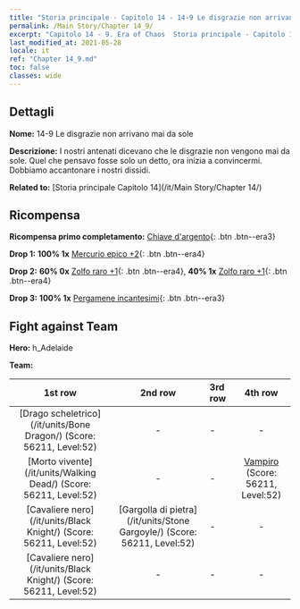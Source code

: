 ```yaml
---
title: "Storia principale - Capitolo 14 - 14-9 Le disgrazie non arrivano mai da sole"
permalink: /Main Story/Chapter 14_9/
excerpt: "Capitolo 14 - 9. Era of Chaos  Storia principale - Capitolo 14_9. 14-9 Le disgrazie non arrivano mai da sole"
last_modified_at: 2021-05-28
locale: it
ref: "Chapter 14_9.md"
toc: false
classes: wide
---
```


## Dettagli

 **Nome:** 14-9 Le disgrazie non arrivano mai da sole

 **Descrizione:** I nostri antenati dicevano che le disgrazie non vengono mai da sole. Quel che pensavo fosse solo un detto, ora inizia a convincermi. Dobbiamo accantonare i nostri dissidi.

 **Related to:** [Storia principale Capitolo 14](/it/Main Story/Chapter 14/)

## Ricompensa

 **Ricompensa primo completamento:** [Chiave d'argento](/ItemsIT/con_693/){: .btn .btn--era3}

 **Drop 1:** **100% 1x** [Mercurio epico +2](/ItemsIT/mat_49/){: .btn .btn--era4}

 **Drop 2:** **60% 0x** [Zolfo raro +1](/ItemsIT/mat_43/){: .btn .btn--era4}, **40% 1x** [Zolfo raro +1](/ItemsIT/mat_43/){: .btn .btn--era4}

 **Drop 3:** **100% 1x** [Pergamene incantesimi](/ItemsIT/con_694/){: .btn .btn--era3}


## Fight against Team
 **Hero:** h_Adelaide

 **Team:**


  | 1st row | 2nd row | 3rd row | 4th row |
  |:----:|:----:|:----|:----:|
  | [Drago scheletrico](/it/units/Bone Dragon/) (Score: 56211, Level:52)  | - | - | - |
  | [Morto vivente](/it/units/Walking Dead/) (Score: 56211, Level:52)  | - | - | [Vampiro](/it/units/Vampire/) (Score: 56211, Level:52)  |
  | [Cavaliere nero](/it/units/Black Knight/) (Score: 56211, Level:52)  | [Gargolla di pietra](/it/units/Stone Gargoyle/) (Score: 56211, Level:52)  | - | - |
  | [Cavaliere nero](/it/units/Black Knight/) (Score: 56211, Level:52)  | - | - | - |


